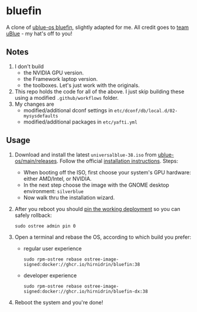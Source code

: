 # bluefin

A clone of [ublue-os bluefin](https://github.com/ublue-os/bluefin), slightly adapted for me. All credit goes to [team uBlue](https://ublue.it/) - my hat's off to you!

## Notes

1. I don't build
   * the NVIDIA GPU version.
   * the Framework laptop version.
   * the toolboxes. Let's just work with the originals.
1. This repo holds the code for all of the above. I just skip building these using a modified `.github/workflows` folder.
1. My changes are
   * modified/additional dconf settings in `etc/dconf/db/local.d/02-mysysdefaults`
   * modified/additional packages in `etc/yafti.yml`

## Usage

1. Download and install the latest `universalblue-38.iso` from [ublue-os/main/releases](https://github.com/ublue-os/main/releases). Follow the official [installation instructions](https://ublue.it/installation/). Steps:
   * When booting off the ISO, first choose your system's GPU hardware: either AMD/Intel, or NVIDIA.
   * In the next step choose the image with the GNOME desktop environment: `silverblue`
   * Now walk thru the installation wizard.

2. After you reboot you should [pin the working deployment](https://docs.fedoraproject.org/en-US/fedora-silverblue/faq/#_about_using_silverblue) so you can safely rollback:

       sudo ostree admin pin 0

3. Open a terminal and rebase the OS, according to which build you prefer:
   * regular user experience

         sudo rpm-ostree rebase ostree-image-signed:docker://ghcr.io/hirnidrin/bluefin:38

   * developer experience

         sudo rpm-ostree rebase ostree-image-signed:docker://ghcr.io/hirnidrin/bluefin-dx:38

4. Reboot the system and you're done!
